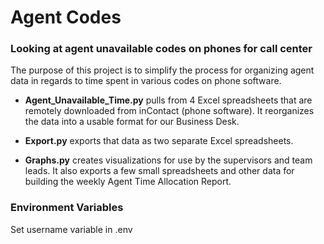 # Agent Codes
### Looking at agent unavailable codes on phones for call center

The purpose of this project is to simplify the process for organizing agent
data in regards to time spent in various codes on phone software.

* **Agent_Unavailable_Time.py** pulls from 4 Excel spreadsheets that are
remotely downloaded from inContact (phone software). It reorganizes the data
into a usable format for our Business Desk.

* **Export.py** exports that data as two separate Excel spreadsheets.

* **Graphs.py** creates visualizations for use by the supervisors and team leads. It
also exports a few small spreadsheets and other data for building the weekly
Agent Time Allocation Report.

### Environment Variables
Set username variable in .env
